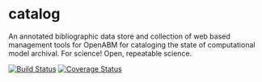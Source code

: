 catalog
=======

An annotated bibliographic data store and collection of web based management tools for OpenABM for cataloging the state
of computational model archival. For science! Open, repeatable science.

[![Build Status](https://travis-ci.org/comses/catalog.svg?branch=master)](https://travis-ci.org/comses/catalog)
[![Coverage Status](https://coveralls.io/repos/comses/catalog/badge.svg)](https://coveralls.io/r/comses/catalog)
